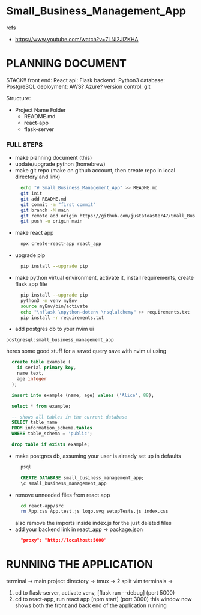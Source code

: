 # Small_Business_Management_App

refs
* https://www.youtube.com/watch?v=7LNl2JlZKHA

# PLANNING DOCUMENT
STACK!!
front end: React 
api: Flask
backend: Python3
database: PostgreSQL
deployment: AWS? Azure?
version control: git

Structure:
- Project Name Folder
  - README.md
  - react-app
  - flask-server


### FULL STEPS
* make planning document (this)
* update/upgrade python (homebrew)
* make git repo (make on github account, then create repo in local directory and link)
  ```bash
    echo "# Small_Business_Management_App" >> README.md
    git init
    git add README.md
    git commit -m "first commit"
    git branch -M main
    git remote add origin https://github.com/justatoaster47/Small_Business_Management_App.git
    git push -u origin main
  ```
* make react app
  ```bash
    npx create-react-app react_app
  ```
* upgrade pip
  ```bash
    pip install --upgrade pip
  ```
* make python virtual environment, activate it, install requirements, create flask app file
  ```bash
    pip install --upgrade pip
    python3 -m venv myEnv
    source myEnv/bin/activate
    echo "\nflask \npython-dotenv \nsqlalchemy" >> requirements.txt
    pip install -r requirements.txt
  ```
* add postgres db to your nvim ui
```
postgresql:small_business_management_app
```
  heres some good stuff for a saved query
  save with nvim.ui using
  ```sql
    create table example (
      id serial primary key,
      name text,
      age integer
    );

    insert into example (name, age) values ('Alice', 88);

    select * from example;

    -- shows all tables in the current database
    SELECT table_name
    FROM information_schema.tables
    WHERE table_schema = 'public';

    drop table if exists example;
  ```
* make postgres db, assuming your user is already set up in defaults
  ```bash
    psql 
  ```
  ```sql
    CREATE DATABASE small_business_management_app;
    \c small_business_management_app
  ```
* remove unneeded files from react app
  ```bash
    cd react-app/src
    rm App.css App.test.js logo.svg setupTests.js index.css
  ```
  also remove the imports inside index.js for the just deleted files
* add your backend link in react_app -> package.json
  ```json
    "proxy": "http://localhost:5000"
  ```


# RUNNING THE APPLICATION



terminal -> main project directory -> tmux -> 2 split vim terminals ->
1. cd to flask-server, activate venv, [flask run --debug] (port 5000)
2. cd to react-app, run react app [npm start] (port 3000)
this window now shows both the front and back end of the application running



